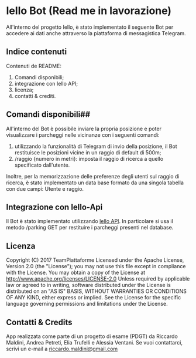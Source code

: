 # Iello Bot (Read me in lavorazione) #

All'interno del progetto Iello, è stato implementato il seguente Bot per accedere ai dati anche attraverso la piattaforma di messagistica Telegram. 

## Indice contenuti

Contenuti de README: 

1. Comandi disponibili;
2. integrazione con Iello API;
3. licenza;
4. contatti & crediti.


## Comandi disponibili##

All'interno del Bot è possibile inviare la propria posizione e poter visualizzare i parcheggi nelle vicinanze con i seguenti comandi:

1. utilizzando la funzionalità di Telegram di invio della posizione, il Bot restituisce le posizioni vicine in un raggio di default di 500m;
2. /raggio {numero in metri}: imposta il raggio di ricerca a quello specificato dall'utente.

Inoltre, per la memorizzazione delle preferenze degli utenti sul raggio di ricerca, è stato implementato un data base formato da una singola tabella con due
campi: Utente e raggio. 

## Integrazione con Iello-Api ##

Il Bot è stato implementato utilizzando [Iello API](https://bitbucket.org/piattaformeteam/iello-api "Iello API Repo"). 
In particolare si usa il metodo /parking GET per restituire i parcheggi presenti nel database.

## Licenza ##

Copyright (C) 2017 TeamPiattaforme
Licensed under the Apache License, Version 2.0 (the "License"); you may not use this file except 
in compliance with the License. You may obtain a copy of the License at
http://www.apache.org/licenses/LICENSE-2.0
Unless required by applicable law or agreed to in writing, software distributed under the License is distributed on an "AS IS" BASIS, WITHOUT WARRANTIES OR CONDITIONS OF ANY KIND, either express or implied. See the License for the specific language governing permissions and limitations under the License.

## Contatti & Credits ##

App realizzata come parte di un progetto di esame (PDGT) 
da Riccardo Maldini, Andrea Petreti, Elia Trufelli e Alessia Ventani. Se vuoi contattarci, scrivi un e-mail a riccardo.maldini@gmail.com